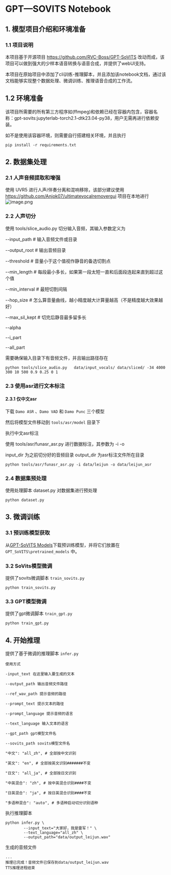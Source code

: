 # GPT—SOVITS Notebook

## 1. 模型项目介绍和环境准备

### 1.1 项目说明

本项目基于开源项目 https://github.com/RVC-Boss/GPT-SoVITS 改动而成，该项目可以做到强大的少样本语音转换与语音合成，并提供了webUI支持。

本项目在原始项目中添加了cli训练-推理脚本，并且添加该notebook文档，通过该文档能够实现整个数据处理、微调训练、推理语音合成的工作流。

## 1.2 环境准备

该项目所需要的所有第三方程序如(ffmpeg)和依赖已经在容器内包含，容器名称：gpt-sovits:jupyterlab-torch2.1-dtk23.04-py38，用户无需再进行依赖安装。

如不是使用该容器环境，则需要自行搭建相关环境，并且执行

`pip install -r requirements.txt`


## 2. 数据集处理

### 2.1 人声音频提取和增强

使用 UVR5 进行人声/伴奏分离和混响移除，该部分建议使用 https://github.com/Anjok07/ultimatevocalremovergui 项目在本地进行
![image.png](attachment:64b792c2-fd17-4529-b40a-d2b4fa70d111.png)


### 2.2 人声切分
使用 tools/slice_audio.py 切分输入音频，其输入参数定义为

--input_path # 输入音频文件或目录

--output_root # 输出音频目录

--threshold  # 音量小于这个值视作静音的备选切割点

--min_length  # 每段最小多长，如果第一段太短一直和后面段连起来直到超过这个值

--min_interval  # 最短切割间隔

--hop_size  # 怎么算音量曲线，越小精度越大计算量越高（不是精度越大效果越好）

--max_sil_kept  # 切完后静音最多留多长

--alpha

--i_part  

--all_part 


需要确保输入目录下有音频文件，并且输出路径存在

`python tools/slice_audio.py   data/input_vocals/ data/sliced/ -34 4000 300 10 500 0.9 0.25 0 1`


### 2.3 使用asr进行文本标注

#### 2.3.1 仅中文asr

下载 `Damo ASR` 、`Damo VAD` 和 `Damo Punc` 三个模型

然后将模型文件移动到 `tools/asr/model` 目录下

执行中文asr标注

使用 tools/asr/funasr_asr.py 进行数据标注，其参数为 -i -o

input_dir 为之前切分好的音频目录 output_dir 为asr标注文件所在目录

`python tools/asr/funasr_asr.py -i data/leijun -o data/leijun_asr`



### 2.4 数据集预处理

使用处理脚本 dataset.py 对数据集进行预处理

`python dataset.py`

## 3. 微调训练

### 3.1 预训练模型获取

从[GPT-SoVITS Models](https://www.icloud.com.cn/iclouddrive/056y_Xog_HXpALuVUjscIwTtg#GPT-SoVITS_Models)下载预训练模型，并将它们放置在 `GPT_SoVITS\pretrained_models` 中。


### 3.2 SoVits模型微调

提供了sovits微调脚本 `train_sovits.py`

`python train_sovits.py`

### 3.3 GPT模型微调

提供了gpt微调脚本 `train_gpt.py`

`python train_gpt.py`

## 4. 开始推理

提供了基于微调的推理脚本 `infer.py`
```
使用方式

-input_text 在这里输入要生成的文本

--output_path 输出音频文件路径

--ref_wav_path 提示音频的路径

--prompt_text 提示文本的路径

--prompt_language 提示音频的语言

--text_language 输入文本的语言

--gpt_path gpt模型文件名

--sovits_path sovits模型文件名

"中文": "all_zh", # 全部按中文识别

"英文": "en", # 全部按英文识别#######不变

"日文": "all_ja", # 全部按日文识别

"中英混合": "zh", # 按中英混合识别####不变

"日英混合": "ja", # 按日英混合识别####不变

"多语种混合": "auto", # 多语种启动切分识别语种
```
执行推理脚本
```
python infer.py \
        --input_text="大家好，我是雷军！" \
        --text_language="all_zh" \
        --output_path="data/output_leijun.wav"
```

生成的音频文件

```
...
推理已完成！音频文件已保存到data/output_leijun.wav
TTS推理进程结束
```
